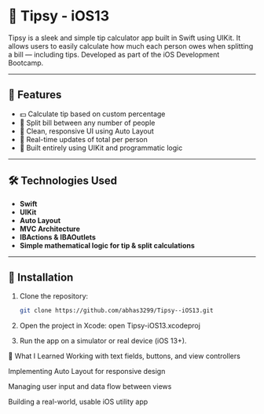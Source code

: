 # 💸 Tipsy - iOS13

Tipsy is a sleek and simple tip calculator app built in Swift using UIKit. It allows users to easily calculate how much each person owes when splitting a bill — including tips. Developed as part of the iOS Development Bootcamp.

---

## 🚀 Features

- 💵 Calculate tip based on custom percentage
- 👥 Split bill between any number of people
- 📱 Clean, responsive UI using Auto Layout
- 🔢 Real-time updates of total per person
- 🎯 Built entirely using UIKit and programmatic logic

---

## 🛠 Technologies Used

- **Swift**
- **UIKit**
- **Auto Layout**
- **MVC Architecture**
- **IBActions & IBAOutlets**
- **Simple mathematical logic for tip & split calculations**

---

## 📂 Installation

1. Clone the repository:
   ```bash
   git clone https://github.com/abhas3299/Tipsy--iOS13.git

2. Open the project in Xcode:
   open Tipsy-iOS13.xcodeproj

3. Run the app on a simulator or real device (iOS 13+).

🧠 What I Learned
Working with text fields, buttons, and view controllers

Implementing Auto Layout for responsive design

Managing user input and data flow between views

Building a real-world, usable iOS utility app